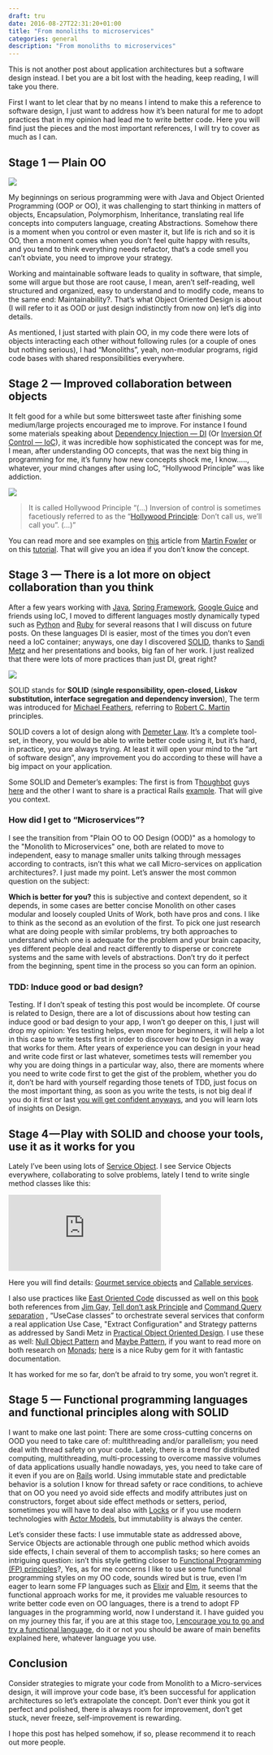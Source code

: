 ```yaml
--- 
draft: tru
date: 2016-08-27T22:31:20+01:00
title: "From monoliths to microservices"
categories: general
description: "From monoliths to microservices"
---
```


This is not another post about application architectures but a software design instead. I bet you are a bit lost with the heading, keep reading, I will take you there.

First I want to let clear that by no means I intend to make this a reference to software design, I just want to address how it’s been natural for me to adopt practices that in my opinion had lead me to write better code. Here you will find just the pieces and the most important references, I will try to cover as much as I can.

## Stage 1 — Plain OO

![](/images/oop.jpeg)

My beginnings on serious programming were with Java and Object Oriented Programming (OOP or OO), it was challenging to start thinking in matters of objects, Encapsulation, Polymorphism, Inheritance, translating real life concepts into computers language, creating Abstractions. Somehow there is a moment when you control or even master it, but life is rich and so it is OO, then a moment comes when you don’t feel quite happy with results, and you tend to think everything needs refactor, that’s a code smell you can’t obviate, you need to improve your strategy.

Working and maintainable software leads to quality in software, that simple, some will argue but those are root cause, I mean, aren’t self-reading, well structured and organized, easy to understand and to modify code, means to the same end: Maintainability?. That’s what Object Oriented Design is about (I will refer to it as OOD or just design indistinctly from now on) let’s dig into details.

As mentioned, I just started with plain OO, in my code there were lots of objects interacting each other without following rules (or a couple of ones but nothing serious), I had “Monoliths”, yeah, non-modular programs, rigid code bases with shared responsibilities everywhere.


## Stage 2 — Improved collaboration between objects

It felt good for a while but some bittersweet taste after finishing some medium/large projects encouraged me to improve. For instance I found some materials speaking about [Dependency Injection — DI](https://en.wikipedia.org/wiki/Dependency_injection) (Or [Inversion Of Control — IoC](https://en.wikipedia.org/wiki/Inversion_of_control)), it was incredible how sophisticated the concept was for me, I mean, after understanding OO concepts, that was the next big thing in programming for me, it’s funny how new concepts shock me, I know….., whatever, your mind changes after using IoC, “Hollywood Principle” was like addiction.

![](/images/inversion-of-control.png)

> It is called Hollywood Principle “(…) Inversion of control is sometimes facetiously referred to as the “[Hollywood Principle](https://en.wikipedia.org/wiki/Hollywood_Principle): Don’t call us, we’ll call you”. (…)”

You can read more and see examples on [this](http://martinfowler.com/articles/injection.html) article from [Martin Fowler](http://martinfowler.com/aboutMe.html) or on this [tutorial](http://www.tutorialspoint.com/spring/spring_dependency_injection.htm). That will give you an idea if you don’t know the concept.

## Stage 3 — There is a lot more on object collaboration than you think

After a few years working with [Java](https://www.java.com/en/), [Spring Framework](https://projects.spring.io/spring-framework/), [Google Guice](https://github.com/google/guice) and friends using IoC, I moved to different languages mostly dynamically typed such as [Python](https://www.python.org/) and [Ruby](https://www.ruby-lang.org/en/) for several reasons that I will discuss on future posts. On these languages DI is easier, most of the times you don’t even need a IoC container; anyways, one day I discovered [SOLID](https://en.wikipedia.org/wiki/SOLID_(object-oriented_design)), thanks to [Sandi Metz](http://www.sandimetz.com/) and her presentations and books, big fan of her work. I just realized that there were lots of more practices than just DI, great right?

![](/images/solid.jpeg)

SOLID stands for **SOLID** (**single responsibility, open-closed, Liskov substitution, interface segregation and dependency inversion**), The term was introduced for [Michael Feathers](https://en.wikipedia.org/w/index.php?title=Michael_Feathers&action=edit&redlink=1), referring to [Robert C. Martin](https://en.wikipedia.org/wiki/Robert_C._Martin) principles.

SOLID covers a lot of design along with [Demeter Law](https://en.wikipedia.org/wiki/Law_of_Demeter). It’s a complete tool-set, in theory, you would be able to write better code using it, but it’s hard, in practice, you are always trying. At least it will open your mind to the “art of software design”, any improvement you do according to these will have a big impact on your application.

Some SOLID and Demeter’s examples: The first is from T[houghbot](https://robots.thoughtbot.com/back-to-basics-solid) guys [here](https://robots.thoughtbot.com/back-to-basics-solid) and the other I want to share is a practical Rails [example](http://rails-bestpractices.com/posts/2010/07/24/the-law-of-demeter/). That will give you context.

### How did I get to “Microservices”?

I see the transition from "Plain OO to OO Design (OOD)" as a homology to the "Monolith to Microservices" one, both are related to move to independent, easy to manage smaller units talking through messages according to contracts, isn’t this what we call Micro-services on application architectures?. I just made my point. Let’s answer the most common question on the subject:

**Which is better for you?** this is subjective and context dependent, so it depends, in some cases are better concise Monolith on other cases modular and loosely coupled Units of Work, both have pros and cons. I like to think as the second as an evolution of the first. To pick one just research what are doing people with similar problems, try both approaches to understand which one is adequate for the problem and your brain capacity, yes different people deal and react differently to disperse or concrete systems and the same with levels of abstractions. Don’t try do it perfect from the beginning, spent time in the process so you can form an opinion.

### TDD: Induce good or bad design?

Testing. If I don’t speak of testing this post would be incomplete. Of course is related to Design, there are a lot of discussions about how testing can induce good or bad design to your app, I won’t go deeper on this, I just will drop my opinion: Yes testing helps, even more for beginners, it will help a lot in this case to write tests first in order to discover how to Design in a way that works for them. After years of experience you can design in your head and write code first or last whatever, sometimes tests will remember you why you are doing things in a particular way, also, there are moments where you need to write code first to get the gist of the problem, whether you do it, don’t be hard with yourself regarding those tenets of TDD, just focus on the most important thing, as soon as you write the tests, is not big deal if you do it first or last [you will get confident anyways](https://medium.com/@ccverak/getting-confidence-a-software-developer-perspective-1b7fee3bd643#.2decw3lfy), and you will learn lots of insights on Design.

## Stage 4 — Play with SOLID and choose your tools, use it as it works for you

Lately I’ve been using lots of [Service Object](http://stevelorek.com/service-objects.html). I see Service Objects everywhere, collaborating to solve problems, lately I tend to write single method classes like this:

<iframe src="https://medium.com/media/7f2efe8c415aee87ab2b1857c1ba8eb2" frameborder=0></iframe>

Here you will find details: [Gourmet service objects](http://brewhouse.io/blog/2014/04/30/gourmet-service-objects.html) and [Callable services](http://www.rubytapas.com/2012/12/12/episode-035-callable/).

I also use practices like [East Oriented Code](http://www.saturnflyer.com/blog/jim/2015/02/10/the-4-rules-of-east-oriented-code-rule-1/) discussed as well on this [book](http://clean-ruby.com/) both references from [Jim Ga](https://twitter.com/saturnflyer)y, [Tell don’t ask Principle](https://pragprog.com/articles/tell-dont-ask) and [Command Query separation](https://pragprog.com/articles/tell-dont-ask) , “UseCase classes” to orchestrate several services that conform a real application Use Case, "Extract Configuration" and Strategy patterns as addressed by Sandi Metz in [Practical Object Oriented Design](http://www.poodr.com/). I use these as well: [Null Object Pattern](https://robots.thoughtbot.com/rails-refactoring-example-introduce-null-object) and [Maybe Pattern](https://robots.thoughtbot.com/if-you-gaze-into-nil-nil-gazes-also-into-you), if you want to read more on both research on [Monads](https://en.wikipedia.org/wiki/Monad_(functional_programming)); [here](https://github.com/avdi/naught) is a nice Ruby gem for it with fantastic documentation.

It has worked for me so far, don’t be afraid to try some, you won’t regret it.

## Stage 5 — Functional programming languages and functional principles along with SOLID

I want to make one last point: There are some cross-cutting concerns on OOD you need to take care of: multithreading and/or parallelism; you need deal with thread safety on your code. Lately, there is a trend for distributed computing, multithreading, multi-processing to overcome massive volumes of data applications usually handle nowadays, yes, you need to take care of it even if you are on [Rails](https://bearmetal.eu/theden/how-do-i-know-whether-my-rails-app-is-thread-safe-or-not/) world. Using immutable state and predictable behavior is a solution I know for thread safety or race conditions, to achieve that on OO you need yo avoid side effects and modify attributes just on constructors, forget about side effect methods or setters, period, sometimes you will have to deal also with [Locks](https://en.wikipedia.org/wiki/Lock_(computer_science)) or if you use modern technologies with [Actor Models](https://en.wikipedia.org/wiki/Actor_model), but immutability is always the center.

Let’s consider these facts: I use immutable state as addressed above, Service Objects are actionable through one public method which avoids side effects, I chain several of them to accomplish tasks; so here comes an intriguing question: isn’t this style getting closer to [Functional Programming (FP) principles](https://en.wikipedia.org/wiki/Functional_programming)?, Yes, as for me concerns I like to use some functional programming styles on my OO code, sounds wired but is true, even I’m eager to learn some FP languages such as [Elixir](http://elixir-lang.org/) and [Elm](http://elm-lang.org/), it seems that the functional approach works for me, it provides me valuable resources to write better code even on OO languages, there is a trend to adopt FP languages in the programming world, now I understand it. I have guided you on my journey this far, if you are at this stage too, [I encourage you to go and try a functional language](https://www.youtube.com/watch?v=bmFKEewRRQg), do it or not you should be aware of main benefits explained here, whatever language you use.

## Conclusion

Consider strategies to migrate your code from Monolith to a Micro-services design, it will improve your code base, it’s been successful for application architectures so let’s extrapolate the concept. Don’t ever think you got it perfect and polished, there is always room for improvement, don’t get stuck, never freeze, self-improvement is rewarding.

I hope this post has helped somehow, if so, please recommend it to reach out more people.
